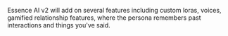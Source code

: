 Essence AI v2 will add on several features including custom loras, voices, gamified relationship features, where the persona remembers past interactions and things you've said. 
